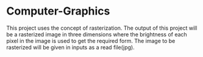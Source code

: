 # Computer-Graphics
This project uses the concept of rasterization. The output of this project will be a rasterized image in three dimensions where the brightness of each pixel in the image is used to get the required form. The image to be rasterized will be given in inputs as a read file(jpg).


